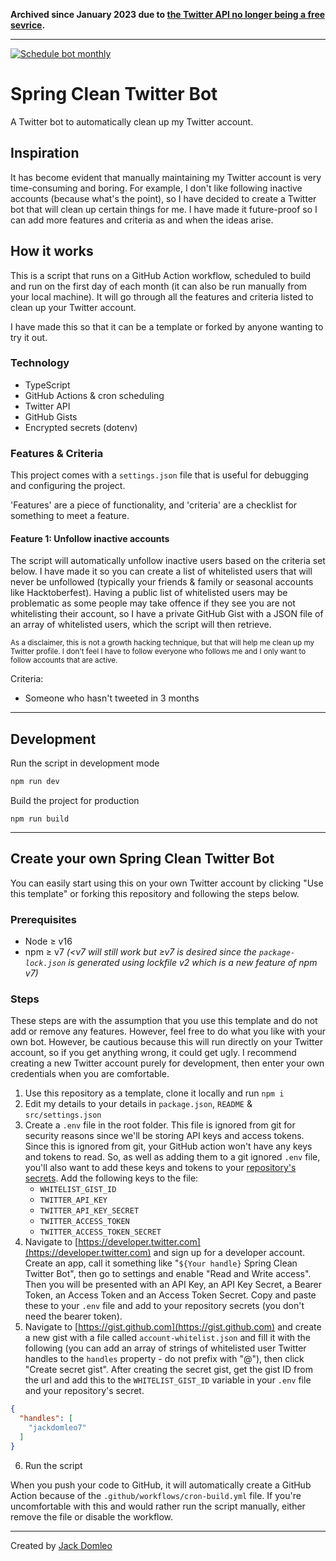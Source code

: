 **Archived since January 2023 due to [the Twitter API no longer being a free sevrice](https://twitter.com/TwitterDev/status/1621026986784337922).**

---

[![Schedule bot monthly](https://github.com/jackdomleo7/Spring_Clean_Twitter_Bot/actions/workflows/cron-build.yml/badge.svg?branch=main)](https://github.com/jackdomleo7/Spring_Clean_Twitter_Bot/actions/workflows/cron-build.yml)

# Spring Clean Twitter Bot
A Twitter bot to automatically clean up my Twitter account.

## Inspiration

It has become evident that manually maintaining my Twitter account is very time-consuming and boring. For example, I don't like following inactive accounts (because what's the point), so I have decided to create a Twitter bot that will clean up certain things for me. I have made it future-proof so I can add more features and criteria as and when the ideas arise.

## How it works

This is a script that runs on a GitHub Action workflow, scheduled to build and run on the first day of each month (it can also be run manually from your local machine). It will go through all the features and criteria listed to clean up your Twitter account.

I have made this so that it can be a template or forked by anyone wanting to try it out.

### Technology

- TypeScript
- GitHub Actions & cron scheduling
- Twitter API
- GitHub Gists
- Encrypted secrets (dotenv)

### Features & Criteria

This project comes with a `settings.json` file that is useful for debugging and configuring the project.

'Features' are a piece of functionality, and 'criteria' are a checklist for something to meet a feature.

#### Feature 1: Unfollow inactive accounts

The script will automatically unfollow inactive users based on the criteria set below. I have made it so you can create a list of whitelisted users that will never be unfollowed (typically your friends & family or seasonal accounts like Hacktoberfest). Having a public list of whitelisted users may be problematic as some people may take offence if they see you are not whitelisting their account, so I have a private GitHub Gist with a JSON file of an array of whitelisted users, which the script will then retrieve.

<small>As a disclaimer, this is not a growth hacking technique, but that will help me clean up my Twitter profile. I don't feel I have to follow everyone who follows me and I only want to follow accounts that are active.</small>

Criteria:
  - Someone who hasn't tweeted in 3 months

---

## Development

Run the script in development mode
```bash
npm run dev
```

Build the project for production
```
npm run build
```

---

## Create your own Spring Clean Twitter Bot

You can easily start using this on your own Twitter account by clicking "Use this template" or forking this repository and following the steps below.

### Prerequisites

- Node ≥ v16
- npm ≥ v7 _(<v7 will still work but ≥v7 is desired since the `package-lock.json` is generated using lockfile v2 which is a new feature of npm v7)_

### Steps

These steps are with the assumption that you use this template and do not add or remove any features. However, feel free to do what you like with your own bot. However, be cautious because this will run directly on your Twitter account, so if you get anything wrong, it could get ugly. I recommend creating a new Twitter account purely for development, then enter your own credentials when you are comfortable.

1. Use this repository as a template, clone it locally and run `npm i`
2. Edit my details to your details in `package.json`, `README` & `src/settings.json`
3. Create a `.env` file in the root folder. This file is ignored from git for security reasons since we'll be storing API keys and access tokens. Since this is ignored from git, your GitHub action won't have any keys and tokens to read. So, as well as adding them to a git ignored `.env` file, you'll also want to add these keys and tokens to your [repository's secrets](https://docs.github.com/en/actions/reference/encrypted-secrets#creating-encrypted-secrets-for-a-repository). Add the following keys to the file:
   - `WHITELIST_GIST_ID`
   - `TWITTER_API_KEY`
   - `TWITTER_API_KEY_SECRET`
   - `TWITTER_ACCESS_TOKEN`
   - `TWITTER_ACCESS_TOKEN_SECRET`
4. Navigate to [https://developer.twitter.com](https://developer.twitter.com) and sign up for a developer account. Create an app, call it something like "<code>${Your handle}</code> Spring Clean Twitter Bot", then go to settings and enable "Read and Write access". Then you will be presented with an API Key, an API Key Secret, a Bearer Token, an Access Token and an Access Token Secret. Copy and paste these to your `.env` file and add to your repository secrets (you don't need the bearer token).
5. Navigate to [https://gist.github.com](https://gist.github.com) and create a new gist with a file called `account-whitelist.json` and fill it with the following (you can add an array of strings of whitelisted user Twitter handles to the `handles` property - do not prefix with "@"), then click "Create secret gist". After creating the secret gist, get the gist ID from the url and add this to the `WHITELIST_GIST_ID` variable in your `.env` file and your repository's secret.
```json
{
  "handles": [
    "jackdomleo7"
  ]
}
```
6. Run the script

When you push your code to GitHub, it will automatically create a GitHub Action because of the `.github/workflows/cron-build.yml` file. If you're uncomfortable with this and would rather run the script manually, either remove the file or disable the workflow.

---

Created by [Jack Domleo](https://github.com/jackdomleo7/Spring_Clean_Twitter_Bot)
